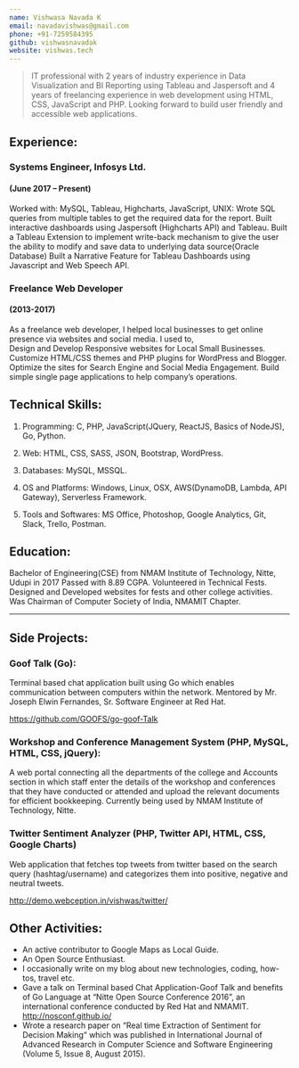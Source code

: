 ```yaml
---
name: Vishwasa Navada K
email: navadavishwas@gmail.com
phone: +91-7259584395
github: vishwasnavadak
website: vishwas.tech
---
```


> IT professional with 2 years of industry experience in Data Visualization and BI Reporting using Tableau and Jaspersoft and 4 years of freelancing experience in web development using HTML, CSS, JavaScript and PHP. Looking forward to build user friendly and accessible web applications.

## Experience:

### Systems Engineer, Infosys Ltd.

#### (June 2017 – Present)

Worked with: MySQL, Tableau, Highcharts, JavaScript, UNIX:
Wrote SQL queries from multiple tables to get the required data for the report.
Built interactive dashboards using Jaspersoft (Highcharts API) and Tableau.
Built a Tableau Extension to implement write-back mechanism to give the user the ability to modify and save data to underlying data source(Oracle Database)
Built a Narrative Feature for Tableau Dashboards using Javascript and Web Speech API.

### Freelance Web Developer

#### (2013-2017)

As a freelance web developer, I helped local businesses to get online presence via websites and social media. I used to,  
Design and Develop Responsive websites for Local Small Businesses.
Customize HTML/CSS themes and PHP plugins for WordPress and Blogger.
Optimize the sites for Search Engine and Social Media Engagement.
Build simple single page applications to help company’s operations.

## Technical Skills:

1. Programming: C, PHP, JavaScript(JQuery, ReactJS, Basics of NodeJS), Go, Python.

2. Web: HTML, CSS, SASS, JSON, Bootstrap, WordPress.

3. Databases: MySQL, MSSQL.

4. OS and Platforms: Windows, Linux, OSX, AWS(DynamoDB, Lambda, API Gateway), Serverless Framework.

5. Tools and Softwares: MS Office, Photoshop, Google Analytics, Git, Slack, Trello, Postman.

## Education:

Bachelor of Engineering(CSE) from NMAM Institute of Technology, Nitte, Udupi in 2017
Passed with 8.89 CGPA.
Volunteered in Technical Fests.
Designed and Developed websites for fests and other college activities.
Was Chairman of Computer Society of India, NMAMIT Chapter.

---

## Side Projects:

### Goof Talk (Go):

Terminal based chat application built using Go which enables communication between computers within the network.
Mentored by Mr. Joseph Elwin Fernandes, Sr. Software Engineer at Red Hat.

https://github.com/GOOFS/go-goof-Talk

### Workshop and Conference Management System (PHP, MySQL, HTML, CSS, jQuery):

A web portal connecting all the departments of the college and Accounts section in which staff enter the details of the workshop and conferences that they have conducted or attended and upload the relevant documents for efficient bookkeeping.
Currently being used by NMAM Institute of Technology, Nitte.

### Twitter Sentiment Analyzer (PHP, Twitter API, HTML, CSS, Google Charts)

Web application that fetches top tweets from twitter based on the search query (hashtag/username) and categorizes them into positive, negative and neutral tweets.

http://demo.webception.in/vishwas/twitter/

## Other Activities:

- An active contributor to Google Maps as Local Guide.
- An Open Source Enthusiast.
- I occasionally write on my blog about new technologies, coding, how-tos, travel etc.
- Gave a talk on Terminal based Chat Application-Goof Talk and benefits of Go Language at “Nitte Open Source Conference 2016”, an international conference conducted by Red Hat and NMAMIT.
  http://nosconf.github.io/
- Wrote a research paper on “Real time Extraction of Sentiment for Decision Making“ which was published in International Journal of Advanced Research in Computer Science and Software Engineering (Volume 5, Issue 8, August 2015).
